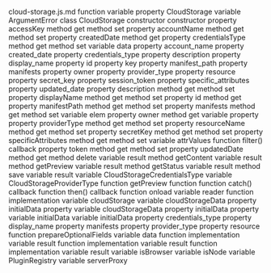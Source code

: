 cloud-storage.js.md
function <function>
	variable <unknown>
		property CloudStorage
	variable ArgumentError
	class CloudStorage
		constructor constructor
			property accessKey
				method get
				method set
			property accountName
				method get
				method set
			property createdDate
				method get
			property credentialsType
				method get
				method set
			variable data
				property account_name
				property created_date
				property credentials_type
				property description
				property display_name
				property id
				property key
				property manifest_path
				property manifests
				property owner
				property provider_type
				property resource
				property secret_key
				property session_token
				property specific_attributes
				property updated_date
			property description
				method get
				method set
			property displayName
				method get
				method set
			property id
				method get
			property manifestPath
				method get
				method set
			property manifests
				method get
				method set
					variable elem
			property owner
				method get
			variable property
			property providerType
				method get
				method set
			property resourceName
				method get
				method set
			property secretKey
				method get
				method set
			property specificAttributes
				method get
				method set
					variable attrValues
						function filter() callback
			property token
				method get
				method set
			property updatedDate
				method get
		method delete
			variable result
		method getContent
			variable result
		method getPreview
			variable result
		method getStatus
			variable result
		method save
			variable result
	variable CloudStorageCredentialsType
	variable CloudStorageProviderType
	function getPreview
		function <function>
			function catch() callback
			function then() callback
				function onload
				variable reader
	function implementation
		variable cloudStorage
		variable cloudStorageData
			property initialData
			property <unknown>
		variable cloudStorageData
			property initialData
			property <unknown>
		variable initialData
		variable initialData
			property credentials_type
			property display_name
			property manifests
			property provider_type
			property resource
		function prepareOptionalFields
			variable data
	function implementation
		variable result
	function implementation
		variable result
	function implementation
		variable result
	variable isBrowser
	variable isNode
	variable PluginRegistry
	variable serverProxy
